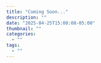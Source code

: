 ```yaml
---
title: "Coming Soon..."
description: ""
date: "2025-04-25T15:08:08-05:00"
thumbnail: ""
categories:
  - ""
tags:
  - ""
---
```

